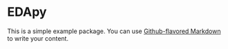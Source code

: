 # EDApy

This is a simple example package. You can use
[Github-flavored Markdown](https://guides.github.com/features/mastering-markdown/)
to write your content.